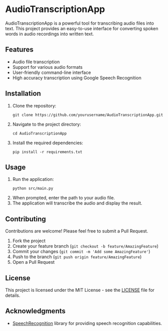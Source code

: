 # AudioTranscriptionApp

AudioTranscriptionApp is a powerful tool for transcribing audio files into text. This project provides an easy-to-use interface for converting spoken words in audio recordings into written text.

## Features

- Audio file transcription
- Support for various audio formats
- User-friendly command-line interface
- High accuracy transcription using Google Speech Recognition

## Installation

1. Clone the repository:
   ```
   git clone https://github.com/yourusername/AudioTranscriptionApp.git
   ```
2. Navigate to the project directory:
   ```
   cd AudioTranscriptionApp
   ```
3. Install the required dependencies:
   ```
   pip install -r requirements.txt
   ```

## Usage

1. Run the application:
   ```
   python src/main.py
   ```
2. When prompted, enter the path to your audio file.
3. The application will transcribe the audio and display the result.

## Contributing

Contributions are welcome! Please feel free to submit a Pull Request.

1. Fork the project
2. Create your feature branch (`git checkout -b feature/AmazingFeature`)
3. Commit your changes (`git commit -m 'Add some AmazingFeature'`)
4. Push to the branch (`git push origin feature/AmazingFeature`)
5. Open a Pull Request

## License

This project is licensed under the MIT License - see the [LICENSE](LICENSE) file for details.

## Acknowledgments

- [SpeechRecognition](https://pypi.org/project/SpeechRecognition/) library for providing speech recognition capabilities.
